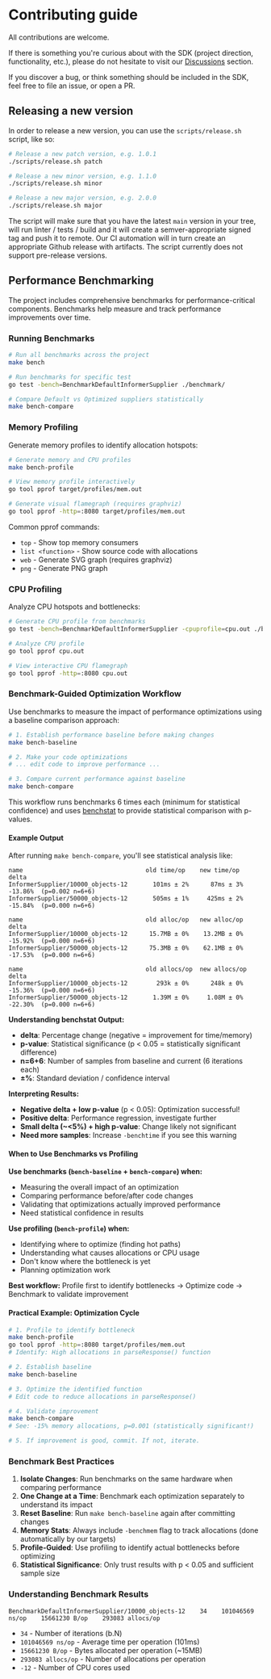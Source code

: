 # Contributing guide

All contributions are welcome.

If there is something you're curious about with the SDK (project direction, functionality, etc.), please do not hesitate to visit our [Discussions](https://github.com/grafana/grafana-app-sdk/discussions) section.

If you discover a bug, or think something should be included in the SDK, feel free to file an issue, or open a PR.

## Releasing a new version

In order to release a new version, you can use the `scripts/release.sh` script, like so:

```sh
# Release a new patch version, e.g. 1.0.1
./scripts/release.sh patch

# Release a new minor version, e.g. 1.1.0
./scripts/release.sh minor

# Release a new major version, e.g. 2.0.0
./scripts/release.sh major
```

The script will make sure that you have the latest `main` version in your tree, will run linter / tests / build and it will create a semver-appropriate signed tag and push it to remote. Our CI automation will in turn create an appropriate Github release with artifacts. The script currently does not support pre-release versions.

## Performance Benchmarking

The project includes comprehensive benchmarks for performance-critical components. Benchmarks help measure and track performance improvements over time.

### Running Benchmarks

```bash
# Run all benchmarks across the project
make bench

# Run benchmarks for specific test
go test -bench=BenchmarkDefaultInformerSupplier ./benchmark/

# Compare Default vs Optimized suppliers statistically
make bench-compare
```

### Memory Profiling

Generate memory profiles to identify allocation hotspots:

```bash
# Generate memory and CPU profiles
make bench-profile

# View memory profile interactively
go tool pprof target/profiles/mem.out

# Generate visual flamegraph (requires graphviz)
go tool pprof -http=:8080 target/profiles/mem.out
```

Common pprof commands:
- `top` - Show top memory consumers
- `list <function>` - Show source code with allocations
- `web` - Generate SVG graph (requires graphviz)
- `png` - Generate PNG graph

### CPU Profiling

Analyze CPU hotspots and bottlenecks:

```bash
# Generate CPU profile from benchmarks
go test -bench=BenchmarkDefaultInformerSupplier -cpuprofile=cpu.out ./benchmark/

# Analyze CPU profile
go tool pprof cpu.out

# View interactive CPU flamegraph
go tool pprof -http=:8080 cpu.out
```

### Benchmark-Guided Optimization Workflow

Use benchmarks to measure the impact of performance optimizations using a baseline comparison approach:

```bash
# 1. Establish performance baseline before making changes
make bench-baseline

# 2. Make your code optimizations
# ... edit code to improve performance ...

# 3. Compare current performance against baseline
make bench-compare
```

This workflow runs benchmarks 6 times each (minimum for statistical confidence) and uses [benchstat](https://pkg.go.dev/golang.org/x/perf/cmd/benchstat) to provide statistical comparison with p-values.

#### Example Output

After running `make bench-compare`, you'll see statistical analysis like:

```
name                                  old time/op    new time/op    delta
InformerSupplier/10000_objects-12       101ms ± 2%      87ms ± 3%  -13.86%  (p=0.002 n=6+6)
InformerSupplier/50000_objects-12       505ms ± 1%     425ms ± 2%  -15.84%  (p=0.000 n=6+6)

name                                  old alloc/op   new alloc/op   delta
InformerSupplier/10000_objects-12      15.7MB ± 0%    13.2MB ± 0%  -15.92%  (p=0.000 n=6+6)
InformerSupplier/50000_objects-12      75.3MB ± 0%    62.1MB ± 0%  -17.53%  (p=0.000 n=6+6)

name                                  old allocs/op  new allocs/op  delta
InformerSupplier/10000_objects-12        293k ± 0%      248k ± 0%  -15.36%  (p=0.000 n=6+6)
InformerSupplier/50000_objects-12       1.39M ± 0%     1.08M ± 0%  -22.30%  (p=0.000 n=6+6)
```

**Understanding benchstat Output:**
- **delta**: Percentage change (negative = improvement for time/memory)
- **p-value**: Statistical significance (p < 0.05 = statistically significant difference)
- **n=6+6**: Number of samples from baseline and current (6 iterations each)
- **±%**: Standard deviation / confidence interval

**Interpreting Results:**
- **Negative delta + low p-value** (p < 0.05): Optimization successful!
- **Positive delta**: Performance regression, investigate further
- **Small delta (~<5%) + high p-value**: Change likely not significant
- **Need more samples**: Increase `-benchtime` if you see this warning

#### When to Use Benchmarks vs Profiling

**Use benchmarks (`bench-baseline` + `bench-compare`) when:**
- Measuring the overall impact of an optimization
- Comparing performance before/after code changes
- Validating that optimizations actually improved performance
- Need statistical confidence in results

**Use profiling (`bench-profile`) when:**
- Identifying where to optimize (finding hot paths)
- Understanding what causes allocations or CPU usage
- Don't know where the bottleneck is yet
- Planning optimization work

**Best workflow:** Profile first to identify bottlenecks → Optimize code → Benchmark to validate improvement

#### Practical Example: Optimization Cycle

```bash
# 1. Profile to identify bottleneck
make bench-profile
go tool pprof -http=:8080 target/profiles/mem.out
# Identify: High allocations in parseResponse() function

# 2. Establish baseline
make bench-baseline

# 3. Optimize the identified function
# Edit code to reduce allocations in parseResponse()

# 4. Validate improvement
make bench-compare
# See: -15% memory allocations, p=0.001 (statistically significant!)

# 5. If improvement is good, commit. If not, iterate.
```

### Benchmark Best Practices

1. **Isolate Changes**: Run benchmarks on the same hardware when comparing performance
2. **One Change at a Time**: Benchmark each optimization separately to understand its impact
3. **Reset Baseline**: Run `make bench-baseline` again after committing changes
4. **Memory Stats**: Always include `-benchmem` flag to track allocations (done automatically by our targets)
5. **Profile-Guided**: Use profiling to identify actual bottlenecks before optimizing
6. **Statistical Significance**: Only trust results with p < 0.05 and sufficient sample size

### Understanding Benchmark Results

```
BenchmarkDefaultInformerSupplier/10000_objects-12    34    101046569 ns/op    15661230 B/op    293083 allocs/op
```

- `34` - Number of iterations (b.N)
- `101046569 ns/op` - Average time per operation (101ms)
- `15661230 B/op` - Bytes allocated per operation (~15MB)
- `293083 allocs/op` - Number of allocations per operation
- `-12` - Number of CPU cores used
